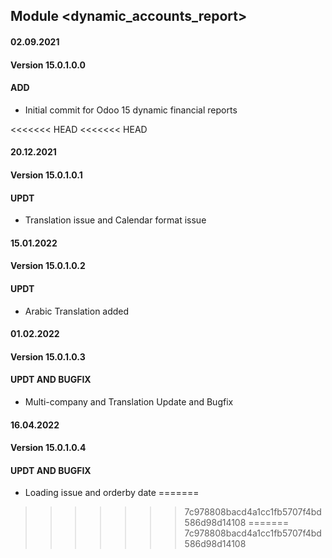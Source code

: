 ## Module <dynamic_accounts_report>

#### 02.09.2021
#### Version 15.0.1.0.0
#### ADD
- Initial commit for Odoo 15 dynamic financial reports



<<<<<<< HEAD
<<<<<<< HEAD
#### 20.12.2021
#### Version 15.0.1.0.1
#### UPDT
- Translation issue and Calendar format issue

#### 15.01.2022
#### Version 15.0.1.0.2
#### UPDT
- Arabic Translation added

#### 01.02.2022
#### Version 15.0.1.0.3
#### UPDT AND BUGFIX
- Multi-company and Translation Update and Bugfix

#### 16.04.2022
#### Version 15.0.1.0.4
#### UPDT AND BUGFIX
- Loading issue and orderby date
=======
>>>>>>> 7c978808bacd4a1cc1fb5707f4bd586d98d14108
=======
>>>>>>> 7c978808bacd4a1cc1fb5707f4bd586d98d14108

